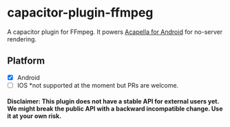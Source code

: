 # capacitor-plugin-ffmpeg

A capacitor plugin for FFmpeg. It powers [Acapella for Android](https://play.google.com/store/apps/details?id=app.acapella.app) for no-server rendering.

## Platform
- [x] Android
- [ ] IOS *not supported at the moment but PRs are welcome.

#### Disclaimer: This plugin does not have a stable API for external users yet. We might break the public API with a backward incompatible change. Use it at your own risk. 
